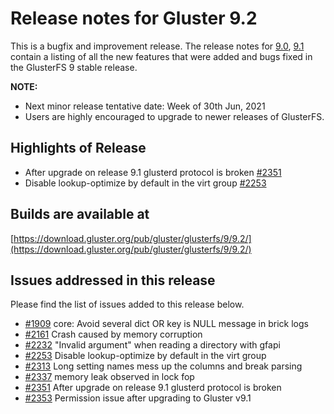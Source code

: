 # Release notes for Gluster 9.2

This is a bugfix and improvement release. The release notes for [9.0](9.0.md), [9.1](9.1.md) contain a listing of all the new features that were added and bugs fixed in the GlusterFS 9 stable release.

**NOTE:** 
- Next minor release tentative date: Week of 30th Jun, 2021
- Users are highly encouraged to upgrade to newer releases of GlusterFS.

## Highlights of Release

- After upgrade on release 9.1 glusterd protocol is broken [#2351](https://github.com/gluster/glusterfs/issues/2351)
- Disable lookup-optimize by default in the virt group [#2253](https://github.com/gluster/glusterfs/issues/2253)

## Builds are available at 

[https://download.gluster.org/pub/gluster/glusterfs/9/9.2/](https://download.gluster.org/pub/gluster/glusterfs/9/9.2/)

## Issues addressed in this release

Please find the list of issues added to this release below.

- [#1909](https://github.com/gluster/glusterfs/issues/1909) core: Avoid several dict OR key is NULL message in brick logs
- [#2161](https://github.com/gluster/glusterfs/issues/2161) Crash caused by memory corruption
- [#2232](https://github.com/gluster/glusterfs/issues/2232) "Invalid argument" when reading a directory with gfapi
- [#2253](https://github.com/gluster/glusterfs/issues/2253) Disable lookup-optimize by default in the virt group
- [#2313](https://github.com/gluster/glusterfs/issues/2313) Long setting names mess up the columns and break parsing
- [#2337](https://github.com/gluster/glusterfs/issues/2337) memory leak observed in lock fop
- [#2351](https://github.com/gluster/glusterfs/issues/2351) After upgrade on release 9.1 glusterd protocol is broken
- [#2353](https://github.com/gluster/glusterfs/issues/2353) Permission issue after upgrading to Gluster v9.1
